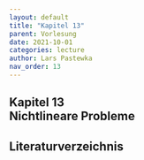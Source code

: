 ```yaml
---
layout: default
title: "Kapitel 13"
parent: Vorlesung
date: 2021-10-01
categories: lecture
author: Lars Pastewka
nav_order: 13
---
```



<h2 class='chapterHead'><span class='titlemark'>Kapitel 13</span><br /><a id='x1-100013'></a>Nichtlineare Probleme</h2>



<h2 class='likechapterHead'><a id='x1-200013'></a>Literaturverzeichnis</h2>


